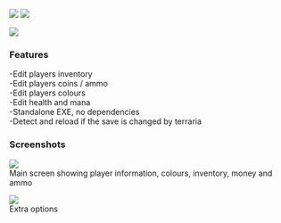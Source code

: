![](https://img.shields.io/github/downloads/Nymda/WinTerrEdit/total?style=flat-square) ![](https://img.shields.io/github/v/release/Nymda/WinTerrEdit?style=flat-square)

![](https://i.imgur.com/5B977EX.png)

### Features
-Edit players inventory    
-Edit players coins / ammo    
-Edit players colours     
-Edit health and mana    
-Standalone EXE, no dependencies    
-Detect and reload if the save is changed by terraria    

### Screenshots
![](https://i.imgur.com/h0m1NFu.png)    
Main screen showing player information, colours, inventory, money and ammo

![](https://i.imgur.com/vGMvdrR.png)    
Extra options
